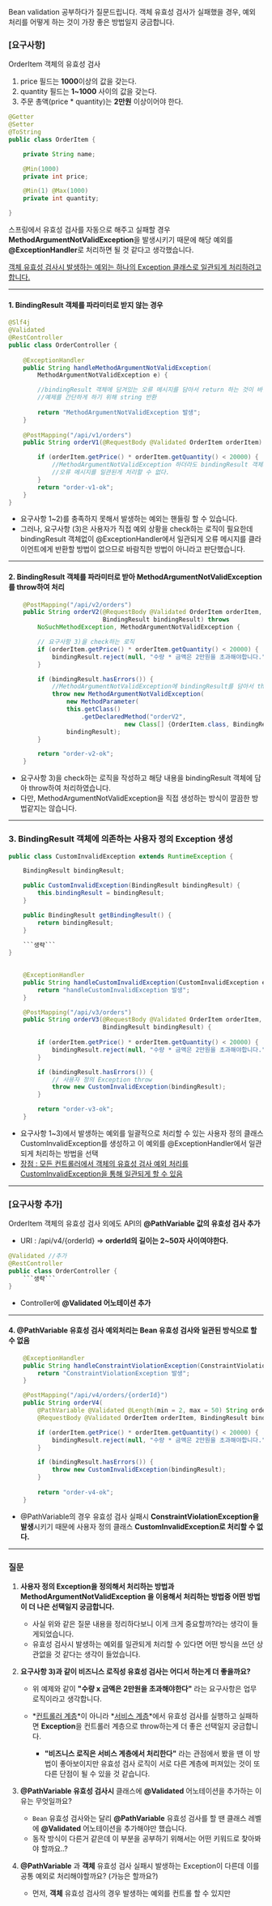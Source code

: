 Bean validation 공부하다가 질문드립니다.
객체 유효성 검사가 실패했을 경우, 예외 처리를 어떻게 하는 것이 가장 좋은 방법일지 궁금합니다.

### [요구사항]

OrderItem 객체의 유효성 검사
 1) price 필드는 **1000**이상의 값을 갖는다.
 2) quantity 필드는 **1~1000** 사이의 값을 갖는다.
 3) 주문 총액(price * quantity)는 **2만원** 이상이어야 한다.

```java
@Getter
@Setter
@ToString
public class OrderItem {

	private String name;

	@Min(1000)
	private int price;

	@Min(1) @Max(1000)
	private int quantity;

}
```



 스프링에서 유효성 검사를 자동으로 해주고 실패할 경우 **MethodArgumentNotValidException**을 발생시키기 때문에 해당 예외를 **@ExceptionHandler**로 처리하면 될 것 같다고 생각했습니다.

<u>객체 유효성 검사시 발생하는 예외는 하나의 Exception 클래스로 일관되게 처리하려고 합니다.</u>

---

#### 1. BindingResult 객체를 파라미터로 받지 않는 경우

```java
@Slf4j
@Validated
@RestController
public class OrderController {
    
	@ExceptionHandler
	public String handleMethodArgumentNotValidException(
        MethodArgumentNotValidException e) {

		//bindingResult 객체에 담겨있는 오류 메시지를 담아서 return 하는 것이 바람직하나 
        //예제를 간단하게 하기 위해 string 반환
        
		return "MethodArgumentNotValidException 발생";
	}    
    
 	@PostMapping("/api/v1/orders")
	public String orderV1(@RequestBody @Validated OrderItem orderItem) {

		if (orderItem.getPrice() * orderItem.getQuantity() < 20000) {
            //MethodArgumentNotValidException 하더라도 bindingResult 객체가 없어
            //오류 메시지를 일관된게 처리할 수 없다.
		}
		return "order-v1-ok";
	}   
}
```



 - 요구사항 1~2)를 충족하지 못해서 발생하는 예외는 핸들링 할 수 있습니다.
 - 그러나, 요구사항 (3)은 사용자가 직접 예외 상황을 check하는 로직이 필요한데 bindingResult 객체없이
   @ExceptionHandler에서 일관되게 오류 메시지를 클라이언트에게 반환할 방법이 없으므로 바람직한 방법이 아니라고 판단했습니다.

---

#### 2. BindingResult 객체를 파라미터로 받아 MethodArgumentNotValidException를 throw하여 처리

```java
	@PostMapping("/api/v2/orders")
	public String orderV2(@RequestBody @Validated OrderItem orderItem, 
                          BindingResult bindingResult) throws
		NoSuchMethodException, MethodArgumentNotValidException {

        // 요구사항 3)을 check하는 로직
        if (orderItem.getPrice() * orderItem.getQuantity() < 20000) {
			bindingResult.reject(null, "수량 * 금액은 2만원을 초과해야합니다.");
		}

		if (bindingResult.hasErrors()) {
            //MethodArgumentNotValidException에 bindingResult를 담아서 throw
			throw new MethodArgumentNotValidException(
                new MethodParameter(
				this.getClass()
                    .getDeclaredMethod("orderV2",
								new Class[] {OrderItem.class, BindingResult.class}), 0),
				bindingResult);
		}

		return "order-v2-ok";
	}
```

 - 요구사항 3)을 check하는 로직을 작성하고 해당 내용을 bindingResult 객체에 담아 throw하여 처리하였습니다.
 - 다만, MethodArgumentNotValidException을 직접 생성하는 방식이 깔끔한 방법같지는 않습니다.

---

### 3. BindingResult 객체에 의존하는 사용자 정의 Exception 생성

```java
public class CustomInvalidException extends RuntimeException {

	BindingResult bindingResult;

	public CustomInvalidException(BindingResult bindingResult) {
		this.bindingResult = bindingResult;
	}

	public BindingResult getBindingResult() {
		return bindingResult;
	}
    
    ```생략```
}
```

```java
	
	@ExceptionHandler
	public String handleCustomInvalidException(CustomInvalidException e) {
		return "handleCustomInvalidException 발생";
	}

	@PostMapping("/api/v3/orders")
	public String orderV3(@RequestBody @Validated OrderItem orderItem,
                          BindingResult bindingResult) {
        
		if (orderItem.getPrice() * orderItem.getQuantity() < 20000) {
			bindingResult.reject(null, "수량 * 금액은 2만원을 초과해야합니다.");
		}

		if (bindingResult.hasErrors()) {
            // 사용자 정의 Exception throw
			throw new CustomInvalidException(bindingResult);
		}

		return "order-v3-ok";
	}
```

 - 요구사항 1~3)에서 발생하는 예외를 일괄적으로 처리할 수 있는 사용자 정의 클래스 CustomInvalidException를 생성하고 이 예외를 @ExceptionHandler에서 일관되게 처리하는 방법을 선택
 - <u>장점 : 모든 컨트롤러에서 객체의 유효성 검사 예외 처리를 CustomInvalidException을 통해 일관되게 할 수 있음</u>

---

### [요구사항 추가]

OrderItem 객체의 유효성 검사 외에도 API의 **@PathVariable 값의 유효성 검사 추가**

 - URI : /api/v4/{orderId} => **orderId의 길이는 2~50자 사이여야한다.**

```java
@Validated //추가
@RestController
public class OrderController {
    ```생략```
}
```

- Controller에 **@Validated 어노테이션 추가**

---

#### 4. @PathVariable 유효성 검사 예외처리는 Bean 유효성 검사와 일관된 방식으로 할 수 없음

```java
	@ExceptionHandler
	public String handleConstraintViolationException(ConstraintViolationException e){
		return "ConstraintViolationException 발생";
	}

	@PostMapping("/api/v4/orders/{orderId}")
	public String orderV4(
		@PathVariable @Validated @Length(min = 2, max = 50) String orderId,
		@RequestBody @Validated OrderItem orderItem, BindingResult bindingResult) {

		if (orderItem.getPrice() * orderItem.getQuantity() < 20000) {
			bindingResult.reject(null, "수량 * 금액은 2만원을 초과해야합니다.");
		}

		if (bindingResult.hasErrors()) {
			throw new CustomInvalidException(bindingResult);
		}
        
		return "order-v4-ok";
	}
```

 - @PathVariable의 경우 유효성 검사 실패시 **ConstraintViolationException을 발생**시키기 때문에
   사용자 정의 클래스 **CustomInvalidException로 처리할 수 없다.**

---

### 질문

1. **사용자 정의 Exception을 정의해서 처리하는 방법과 MethodArgumentNotValidException 을 이용해서 처리하는 방법중 어떤 방법이 더 나은 선택일지 궁금합니다.**

   - 사실 위와 같은 질문 내용을 정리하다보니 이게 크게 중요할까?라는 생각이 들게되었습니다.
   - 유효성 검사시 발생하는 예외를 일관되게 처리할 수 있다면 어떤 방식을 쓰던 상관없을 것 같다는 생각이 들었습니다.

   

2. **요구사항 3)과 같이 비즈니스 로직성 유효성 검사는 어디서 하는게 더 좋을까요?**

   - 위 예제와 같이 **"수량 x 금액은 2만원을 초과해야한다"** 라는 요구사항은 업무 로직이라고 생각합니다.

   - *<u>컨트롤러 계층</u>*이 아니라 *<u>서비스 계층</u>*에서 유효성 검사를 실행하고 실패하면 **Exception**을 컨트롤러 계층으로 throw하는게 더 좋은 선택일지 궁금합니다.

     - **"비즈니스 로직은 서비스 계층에서 처리한다"** 라는 관점에서 봤을 땐 이 방법이 좋아보이지만 유효성 검사 로직이 서로 다른 계층에 퍼져있는 것이 또 다른 단점이 될 수 있을 것 같습니다.

     

3. **@PathVariable 유효성 검사시** 클래스에 **@Validated** 어노테이션을 추가하는 이유는 무엇일까요?

   - ``Bean`` 유효성 검사와는 달리 **@PathVariable** 유효성 검사를 할 땐 클래스 레벨에 **@Validated** 어노테이션을 추가해야만 했습니다.
   - 동작 방식이 다른거 같은데 이 부분을 공부하기 위해서는 어떤 키워드로 찾아봐야 할까요..?



4. **@PathVariable** 과 **객체** 유효성 검사 실패시 발생하는 Exception이 다른데 이를 공통 예외로 처리해야할까요? (가능은 할까요?)
   - 먼저, **객체** 유효성 검사의 경우 발생하는 예외를 컨트롤 할 수 있지만 
